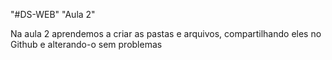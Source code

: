 "#DS-WEB"
"Aula 2"

Na aula 2 aprendemos a criar as pastas e arquivos, compartilhando eles no Github e alterando-o sem problemas
